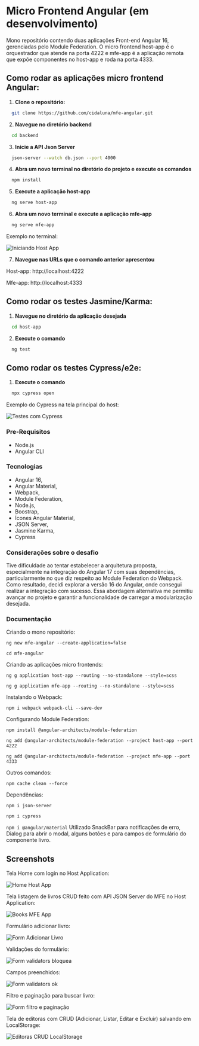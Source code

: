 # Micro Frontend Angular (em desenvolvimento)

Mono repositório contendo duas aplicações Front-end Angular 16, gerenciadas pelo Module Federation.
O micro frontend host-app é o orquestrador que atende na porta 4222 e mfe-app é a aplicação remota que expõe componentes no host-app e roda na porta 4333.

## Como rodar as aplicações micro frontend Angular:

1. **Clone o repositório:**
  ```bash
    git clone https://github.com/cidaluna/mfe-angular.git
  ```
  
2. **Navegue no diretório backend**
  ```bash
    cd backend
  ```

3. **Inicie a API Json Server**
  ```bash 
    json-server --watch db.json --port 4000
  ```

4. **Abra um novo terminal no diretório do projeto e execute os comandos**
  ```bash 
    npm install
  ```

5. **Execute a aplicação host-app**
  ```bash 
    ng serve host-app 
  ```

6. **Abra um novo terminal e execute a aplicação mfe-app**
  ```bash 
    ng serve mfe-app 
  ```

Exemplo no terminal:  

![Iniciando Host App](./projects/host-app/src/assets/start-host-app.PNG)

7. **Navegue nas URLs que o comando anterior apresentou**

Host-app: http://localhost:4222

Mfe-app:  http://localhost:4333


## Como rodar os testes Jasmine/Karma:

1. **Navegue no diretório da aplicação desejada**
  ```bash
    cd host-app
  ```

2. **Execute o comando**
  ```bash
    ng test
  ```

## Como rodar os testes Cypress/e2e:

1. **Execute o comando**
```bash
  npx cypress open
```

Exemplo do Cypress na tela principal do host:

![Testes com Cypress](./projects/host-app/src/assets/mfe-home-login-cypress-test.PNG)


### Pre-Requisitos
- Node.js
- Angular CLI

### Tecnologias

- Angular 16, 
- Angular Material,
- Webpack,
- Module Federation,
- Node.js,
- Boostrap,
- Ícones Angular Material,
- JSON Server,
- Jasmine Karma,
- Cypress


### Considerações sobre o desafio

Tive dificuldade ao tentar estabelecer a arquitetura proposta, especialmente na integração do Angular 17 com suas dependências, particularmente no que diz respeito ao Module Federation do Webpack. Como resultado, decidi explorar a versão 16 do Angular, onde consegui realizar a integração com sucesso. Essa abordagem alternativa me permitiu avançar no projeto e garantir a funcionalidade de carregar a modularização desejada.


### Documentação

Criando o mono repositório:

`ng new mfe-angular --create-application=false`

`cd mfe-angular`

Criando as aplicações micro frontends:

`ng g application host-app --routing --no-standalone --style=scss`

`ng g application mfe-app --routing --no-standalone --style=scss`

Instalando o Webpack:

`npm i webpack webpack-cli --save-dev`

Configurando Module Federation:

`npm install @angular-architects/module-federation`

`ng add @angular-architects/module-federation --project host-app --port 4222`

`ng add @angular-architects/module-federation --project mfe-app --port 4333`

Outros comandos:

`npm cache clean --force`

Dependências:

`npm i json-server`

`npm i cypress`

`npm i @angular/material` Utilizado SnackBar para notificações de erro, Dialog para abrir o modal, alguns botões e para campos de formulário do componente livro.


## Screenshots

Tela Home com login no Host Application:

![Home Host App](./projects/host-app/src/assets/mfe-home-host-app.PNG)


Tela listagem de livros CRUD feito com API JSON Server do MFE no Host Application:

![Books MFE App](./projects/host-app/src/assets/mfe-host-render-books-v2.PNG)

Formulário adicionar livro:

![Form Adicionar Livro](./projects/host-app/src/assets/mfe-add-book.PNG)

Validações do formulário:

![Form validators bloquea](./projects/host-app/src/assets/mfe-add-book-validators.PNG)

Campos preenchidos:

![Form validators ok](./projects/host-app/src/assets/mfe-add-book-validators-ok.PNG)

Filtro e paginação para buscar livro:

![Form filtro e paginação](./projects/host-app/src/assets/mfe-add-filter-pagination.PNG)


Tela de editoras com CRUD (Adicionar, Listar, Editar e Excluir) salvando em LocalStorage:

![Editoras CRUD LocalStorage](./projects/host-app/src/assets/mfe-host-editoras-crud-localstorage.PNG)




